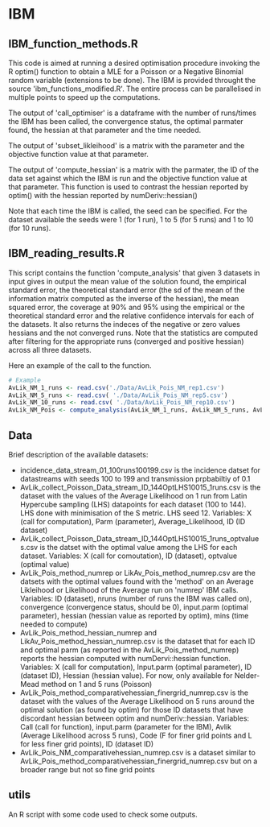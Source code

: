 # IBM

## IBM_function_methods.R

This code is aimed at running a desired optimisation procedure invoking the R optim() function to obtain a MLE for a Poisson or a Negative Binomial random variable (extensions to be done). The IBM is provided throught the source 'ibm_functions_modified.R'. The entire process can be parallelised in multiple points to speed up the computations.

The output of 'call_optimiser' is a dataframe with the number of runs/times the IBM has been called, the convergence status, the optimal parmater found, the hessian at that parameter and the time needed. 

The output of 'subset_likleihood' is a matrix with the parameter and the objective function value at that parameter.

The output of 'compute_hessian' is a matrix with the parmater, the ID of the data set against which the IBM is run and the objective function value at that parameter. This function is used to contrast the hessian reported by optim() with the hessian reported by numDeriv::hessian()

Note that each time the IBM is called, the seed can be specified. For the dataset available the seeds were 1 (for 1 run), 1 to 5 (for 5 runs) and 1 to 10 (for 10 runs). 

## IBM_reading_results.R

This script contains the function 'compute_analysis' that given 3 datasets in input gives in output the mean value of the solution found, the empirical standard error, the theoretical standard error (the sd of the mean of the information matrix computed as the inverse of the hessian), the mean squared error, the coverage at 90% and 95% using the empirical or the theoretical standard error and the relative confidence intervals for each of the datasets. It also returns the indeces of the negative or zero values hessians and the not converged runs. Note that the statistics are computed after filtering for the appropriate runs (converged and positive hessian) across all three datasets. 

Here an example of the call to the function. 

```R
# Example 
AvLik_NM_1_runs <- read.csv('./Data/AvLik_Pois_NM_rep1.csv')
AvLik_NM_5_runs <- read.csv( './Data/AvLik_Pois_NM_rep5.csv')
AvLik_NM_10_runs <- read.csv( './Data/AvLik_Pois_NM_rep10.csv')
AvLik_NM_Pois <- compute_analysis(AvLik_NM_1_runs, AvLik_NM_5_runs, AvLik_NM_10_runs)
```

## Data 

Brief description of the available datasets: 
- incidence_data_stream_01_100runs100199.csv is the incidence datset for datastreams with seeds 100 to 199 and transmission prpbabiltiy of 0.1
- AvLik_collect_Poisson_Data_stream_ID_144OptLHS10015_1runs.csv is the dataset with the values of the Average Likelihood on 1 run from Latin Hypercube sampling (LHS) datapoints for each dataset (100 to 144). LHS done with minimisation of the S metric. LHS seed 12. Variables: X (call for computation), Parm (parameter), Average_Likelihood, ID (ID dataset)
-   AvLik_collect_Poisson_Data_stream_ID_144OptLHS10015_1runs_optvalues.csv is the datset with the optimal value among the LHS for each dataset. Variables: X (call for comoutation), ID (dataset), optvalue (optimal value)
- AvLik_Pois_method_numrep or LikAv_Pois_method_numrep.csv are the datsets with the optimal values found with the 'method' on an Average Likleihood or Likelihood of the Average run on 'numrep' IBM calls. Variables: ID (dataset), nruns (number of runs the IBM was called on), convergence (convergence status, should be 0), input.parm (optimal parameter), hessian (hessian value as reported by optim), mins (time needed to compute)
- AvLik_Pois_method_hessian_numrep and LikAv_Pois_method_hessian_numrep.csv is the dataset that for each ID and optimal parm (as reported in the AvLik_Pois_method_numrep) reports the hessian computed with numDervi::hessian function. Variables: X (call for computation), Input.parm (optimal parameter), ID (dataset ID), Hessian (hessian value). For now, only available for Nelder-Mead method on 1 and 5 runs (Poisson)
- AvLik_Pois_method_comparativehessian_finergrid_numrep.csv is the dataset with the values of the Average Likelihood on 5 runs around the optimal solution (as found by optim) for those ID datasets that have discordant hessian between optim and numDeriv::hessian. Variables: Call (call for function), input.parm (parameter for the IBM), Avlik (Average Likelihood across 5 runs), Code (F for finer grid points and L for less finer grid points), ID (dataset ID)
- AvLik_Pois_NM_comparativehessian_numrep.csv is a dataset similar to AvLik_Pois_method_comparativehessian_finergrid_numrep.csv but on a broader range but not so fine grid points

## utils 

An R script with some code used to check some outputs. 

